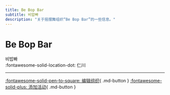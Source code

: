 ```yaml
---
title: Be Bop Bar
subtitle: 비밥빠
description: "关于摇摆舞组织“Be Bop Bar”的一些信息。"
---
```


# Be Bop Bar

비밥빠  
:fontawesome-solid-location-dot: 仁川  


---

[:fontawesome-solid-pen-to-square: 编辑组织](https://github.com/swingdance/orgs/issues/new?assignees=&labels=update+org&projects=&template=03-update_entity.yml&title=Update%20Org%3A%20ko_KR%20%E2%80%A2%20Be%20Bop%20Bar&region=ko_KR&id=be-bop-bar&name=Be%20Bop%20Bar){ .md-button } [:fontawesome-solid-plus: 添加活动](https://github.com/swingdance/events/issues/new?assignees=&labels=add+event&projects=&template=02-add_entity.yml&title=Add%20Event%3A%20ko_KR%20%E2%80%A2%20%3CName%3E&region=ko_KR&province=Incheon&city=Incheon&org_id=be-bop-bar){ .md-button }
